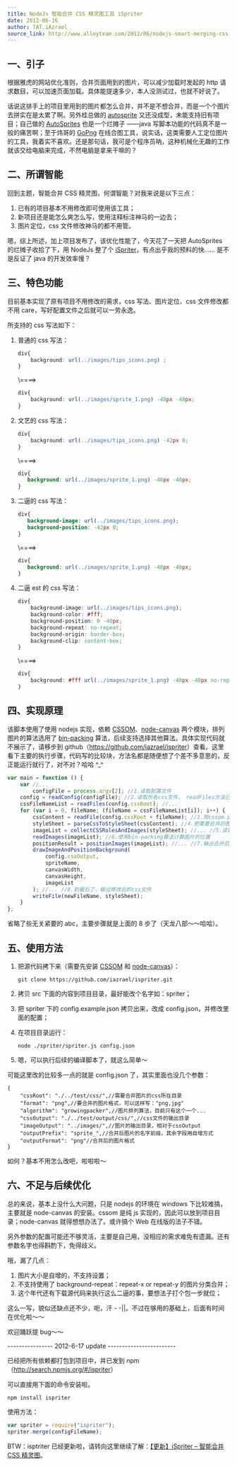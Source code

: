 ```yaml
---
title: NodeJs 智能合并 CSS 精灵图工具 iSpriter
date: 2012-06-16
author: TAT.iAzrael
source_link: http://www.alloyteam.com/2012/06/nodejs-smart-merging-css-wizard-tool-intelligentspriter/
---
```


<!-- {% raw %} - for jekyll -->

## 一、引子

根据雅虎的网站优化准则，合并页面用到的图片，可以减少加载时发起的 http 请求数目，可以加速页面加载。具体能提速多少，本人没测试过，也就不好说了。

话说这排手上的项目里用到的图片都怎么合并，并不是不想合并，而是一个个图片去拼实在是太累了啊。另外桂总做的 [autosprite](https://github.com/rehorn/autosprite) 又还没成型，未能支持旧有项目；自己做的 [AutoSprites](https://github.com/iazrael/AutoSprites) 也是一个烂摊子 ——java 写脚本功能的代码真不是一般的痛苦啊；至于炜哥的 [GoPng](http://www.alloyteam.com/2012/05/gopng-sprite-figure-synthesis-tool-another-html5-app/) 在线合图工具，说实话，这类需要人工定位图片的工具，我着实不喜欢。还是那句话，我可是个程序员呐，这种机械化无趣的工作就该交给电脑来完成，不然电脑是拿来干嘛的？

## 二、所谓智能

回到主题，智能合并 CSS 精灵图，何谓智能？对我来说是以下三点：

1.  已有的项目基本不用修改即可使用该工具；
2.  新项目还是能怎么爽怎么写，使用注释标注神马的一边去；
3.  图片定位，css 文件修改神马的都不用管。

嗯，综上所述，加上项目发布了，该优化性能了，今天花了一天把 AutoSprites 的烂摊子收拾了下，用 NodeJs 整了个 [iSpriter](https://github.com/iazrael/ispriter)，有点出乎我的预料的快…… 是不是反证了 java 的开发效率慢？

## 三、特色功能

目前基本实现了原有项目不用修改的需求，css 写法、图片定位、css 文件修改都不用 care，写好配置文件之后就可以一劳永逸。

所支持的 css 写法如下：

1.  普通的 css 写法：  

    ```css
    div{
        background: url(../images/tips_icons.png) ;
    }
    ```

    \\====>  

    ```css
    div{
        background: url(../images/sprite_1.png) -48px -48px;
    }
    ```
2.  文艺的 css 写法：  

    ```css
    div{
        background: url(../images/tips_icons.png) -42px 0;
    }
    ```

    \\====>  

    ```css
    div{
       background: url(../images/sprite_1.png) -48px -48px;
    }
    ```
3.  二逼的 css 写法：  

    ```css
    div{
       background-image: url(../images/tips_icons.png);
       background-position: -42px 0;
    }
    ```

    \\====>  

    ```css
    div{
       background: url(../images/sprite_1.png) -48px -48px;
    }
    ```
4.  二逼 est 的 css 写法：  

    ```css
    div{
        background-image: url(../images/tips_icons.png);
        background-color: #fff;
        background-position: 0 -40px;
        background-repeat: no-repeat;
        background-origin: border-box;
        background-clip: content-box;
    }
    ```

    \\====>  

    ```css
    div{
        background: #fff url(../images/sprite_1.png) -48px -48px no-repeat border-box content-box;
    }
    ```

## 四、实现原理

该脚本使用了使用 nodejs 实现，依赖 [CSSOM](https://github.com/NV/CSSOM)、[node-canvas](https://github.com/learnboost/node-canvas) 两个模块，排列图片的算法选用了 [bin-packing](https://github.com/jakesgordon/bin-packing) 算法，后续支持选择其他算法。具体实现代码就不展示了，请移步到 github（<https://github.com/iazrael/ispriter>）查看。这里看下主要的执行步骤，代码写的比较块，方法名都是随便想了个差不多意思的，反正能运行就行了，对不对？哈哈 ^\_^

```javascript
var main = function () {
    var //...
        configFile = process.argv[2]; //1.读取配置文件
    config = readConfig(configFile); //2.读取所有css文件， readFiles方法已经把不合规定的文件过滤了
    cssFileNameList = readFiles(config.cssRoot); //...
    for (var i = 0, fileName; (fileName = cssFileNameList[i]); i++) {
        cssContent = readFile(config.cssRoot + fileName); //3.用cssom.parse把cssText转换成js对象
        styleSheet = parseCssToStyleSheet(cssContent); //4.把需要合并的图片url和cssRule收集起来
        imageList = collectCSSRulesAndImages(styleSheet); //... //5.读取图片文件以及其大小
        readImages(imageList); //6.使用bin-packing算法计算图片的位置
        positionResult = positionImages(imageList); //... //7.输出合并后的图片 sprite，并修改cssRule的background属性
        drawImageAndPositionBackground(
            config.cssOutput,
            spriteName,
            canvasWidth,
            canvasHeight,
            imageList
        ); //... //8.到最后了，输出修改后的css文件
        writeFile(newFileName, styleSheet);
    }
};
```

省略了些无关紧要的 abc，主要步骤就是上面的 8 步了（天龙八部～～哈哈）。

## 五、使用方法

1.  把源代码拷下来（需要先安装 [CSSOM](https://github.com/NV/CSSOM) 和 [node-canvas](https://github.com/learnboost/node-canvas)）：  

        git clone https://github.com/iazrael/ispriter.git
2.  拷贝 src 下面的内容到项目目录，最好能改个名字如：spriter；
3.  把 spriter 下的 config.example.json 拷贝出来，改成 config.json，并修改里面的配置；
4.  在项目目录运行：  

        node ./spriter/spriter.js config.json
5.  嗯，可以执行后续的编译脚本了，就这么简单～

可能这里改的比较多一点的就是 config.json 了，其实里面也没几个参数：

    {
        "cssRoot": "./../test/css/",//需要合并图片的css所在目录
        "format": "png",//要合并的图片格式，可以这样写："png,jpg"
        "algorithm": "growingpacker",//图片排列算法，目前只有这个一个...
        "cssOutput": "./../test/output/css/",//css文件的输出目录
        "imageOutput": "../images/",//图片的输出目录，相对于cssOutput
        "outputPrefix": "sprite_",//合并后图片的名字前缀，其余字段用自增方式
        "outputFormat": "png"//合并后的图片格式
    }

如何？基本不用怎么改吧，啦啦啦～

## 六、不足与后续优化

总的来说，基本上没什么大问题，只是 nodejs 的环境在 windows 下比较难搞，主要就是 node-canvas 的安装。cssom 是纯 js 实现的，因此可以放到项目目录；node-canvas 就得想想办法了。或许搞个 Web 在线版的法子不错。

另外参数的配置可能还不够灵活，主要是自己用，没相应的需求难免有遗漏。还有参数名字也得斟酌下，免得歧义。

哦，漏了几点：

1.  图片大小是自增的，不支持设置；
2.  不支持使用了 background-repeat：repeat-x or repeat-y 的图片分类合并；
3.  这个年代还有下载源代码来执行这么二逼的事，要想法子打个包一步就位；

这么一写，貌似还缺点还不少，呃，汗 - -||。不过在够用的基础上，后面有时间在优化啦～～

欢迎踊跃提 bug～～

\---------------- 2012-6-17 update ------------------------

已经把所有依赖都打包到项目中，并已发到 npm（<http://search.npmjs.org/#/ispriter>）

可以直接用下面的命令安装啦。

    npm install ispriter

使用方法：

```javascript
var spriter = require("ispriter");
spriter.merge(configFileName);
```

BTW：isptriter 已经更新啦，请转向这里继续了解：[【更新】iSpriter – 智能合并 CSS 精灵图](http://www.alloyteam.com/2012/09/update-ispriter-smart-merging-css-sprite/ "【更新】iSpriter – 智能合并 CSS 精灵图")。


<!-- {% endraw %} - for jekyll -->